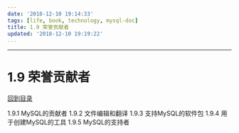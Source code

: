 ```yaml
---
date: '2018-12-10 19:14:33'
tags: [life, book, technology, mysql-doc]
title: 1.9 荣誉贡献者
updated: '2018-12-10 19:19:22'
...
```

---
# 1.9 荣誉贡献者
<!-- MarkdownTOC -->

<!-- /MarkdownTOC -->
[回到目录](../index.md)

1.9.1 MySQL的贡献者
1.9.2 文件编辑和翻译
1.9.3 支持MySQL的软件包
1.9.4 用于创建MySQL的工具
1.9.5 MySQL的支持者
